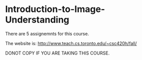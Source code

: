 # Introduction-to-Image-Understanding

There are 5 assignemnts for this course.

The website is: http://www.teach.cs.toronto.edu/~csc420h/fall/

DONOT COPY IF YOU ARE TAKING THIS COURSE.
